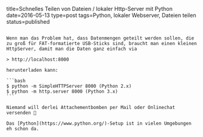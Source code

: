 title=Schnelles Teilen von Dateien / lokaler Http-Server mit Python
date=2016-05-13
type=post
tags=Python, lokaler Webserver, Dateien teilen
status=published
~~~~~~

Wenn man das Problem hat, dass Datenmengen geteilt werden sollen, die zu groß für FAT-formatierte USB-Sticks sind, braucht man einen kleinen HttpServer, damit man die Daten ganz einfach via

> http://localhost:8000

herunterladen kann:

```bash
$ python -m SimpleHTTPServer 8000 (Python 2.x)
$ python -m http.server 8000 (Python 3.x)
```

Niemand will derlei Attachementbomben per Mail oder Onlinechat versenden 🙂

Das [Python](https://www.python.org/)-Setup ist in vielen Umgebungen eh schon da.

